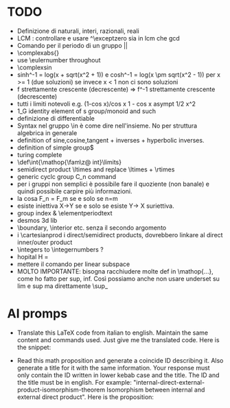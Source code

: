 # TODO

- Definizione di naturali, interi, razionali, reali
- LCM : controllare e usare ^\exceptzero sia in lcm che gcd
- Comando per il periodo di un gruppo ||
- \complexabs{}
- use \eulernumber throughout
- \complexsin
- sinh^-1 = log(x + sqrt(x^2 + 1)) e
  cosh^-1 = log(x \pm sqrt(x^2 - 1)) per x >= 1 (due soluzioni)
  se invece x < 1 non ci sono soluzioni
- f strettamente crescente (decrescente) => f^-1 strettamente crescente (decrescente)
- tutti i limiti notevoli e.g. (1-cos x)/cos x
      1 - cos x asympt 1/2 x^2
- 1_G identity element of s group/monoid and such
- definizione di differentiable
- Syntax nel gruppo \in è come dire nell'insieme. No per struttura algebrica in generale
- definition of sine,cosine,tangent + inverses + hyperbolic inverses.
- definition of simple group$
- turing complete
- \def\int{\mathop{\fam\z@ int}\limits}
- semidirect product \ltimes and replace \ltimes + \rtimes
- generic cyclc group C_n command
- per i gruppi non semplici è possibile fare il quoziente (non banale) e quindi possibile carpire più informazioni.
- la cosa F_n = F_m se e solo se n=m
- esiste iniettiva X->Y se e solo se esiste Y-> X suriettiva.
- group index & \elementperiodtext
- desmos 3d lib
- \boundary, \interior etc. senza il secondo argomento
- i \cartesianprod i direct/semidirect products, dovrebbero linkare al direct inner/outer product
- \integers to \integernumbers ?
- hopital H =
- mettere il comando per linear subspace
- MOLTO IMPORTANTE: bisogna racchiudere molte def in \mathop{...}, come ho fatto per sup, inf. Così
  possiamo anche non usare underset su lim e sup ma direttamente \sup_

# AI promps
- Translate this LaTeX code from italian to english.
Maintain the same content and commands used. Just give me the translated code.
Here is the snippet:

- Read this math proposition and generate a coincide ID describing it.
Also generate a title for it with the same information.
Your response must only contain the ID written in lower kebab case and the title.
The ID and the title must be in english.
For example: "internal-direct-external-product-isomorphism-theorem Isomorphism between internal and external direct product".
Here is the proposition: